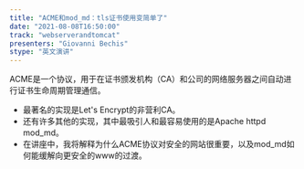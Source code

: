 ```yaml
---
title: "ACME和mod_md：tls证书使用变简单了"
date: "2021-08-08T16:50:00" 
track: "webserverandtomcat"
presenters: "Giovanni Bechis"
stype: "英文演讲"
---
```

ACME是一个协议，用于在证书颁发机构（CA）和公司的网络服务器之间自动进行证书生命周期管理通信。
* 最著名的实现是Let's Encrypt的非营利CA。
* 还有许多其他的实现，其中最吸引人和最容易使用的是Apache httpd mod_md。
* 在讲座中，我将解释为什么ACME协议对安全的网站很重要，以及mod_md如何能缓解向更安全的www的过渡。